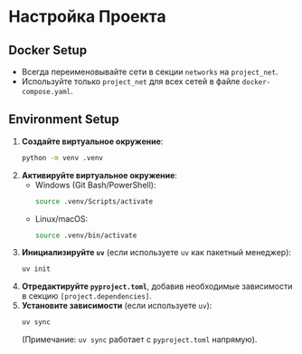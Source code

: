 # Настройка Проекта

## Docker Setup

- Всегда переименовывайте сети в секции `networks` на `project_net`.
- Используйте только `project_net` для всех сетей в файле `docker-compose.yaml`.

## Environment Setup

1.  **Создайте виртуальное окружение**:
    ```bash
    python -m venv .venv
    ```
2.  **Активируйте виртуальное окружение**:
    -   Windows (Git Bash/PowerShell):
        ```bash
        source .venv/Scripts/activate
        ```
    -   Linux/macOS:
        ```bash
        source .venv/bin/activate
        ```
3.  **Инициализируйте `uv`** (если используете `uv` как пакетный менеджер):
    ```bash
    uv init
    ```
4.  **Отредактируйте `pyproject.toml`**, добавив необходимые зависимости в секцию `[project.dependencies]`.
5.  **Установите зависимости** (если используете `uv`):
    ```bash
    uv sync
    ```
    (Примечание: `uv sync` работает с `pyproject.toml` напрямую).
